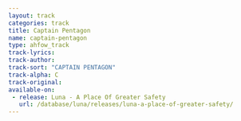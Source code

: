 ```yaml
---
layout: track
categories: track
title: Captain Pentagon
name: captain-pentagon
type: ahfow_track
track-lyrics: 
track-author: 
track-sort: "CAPTAIN PENTAGON"
track-alpha: C
track-original: 
available-on:
 - release: Luna - A Place Of Greater Safety
   url: /database/luna/releases/luna-a-place-of-greater-safety/
---
```

